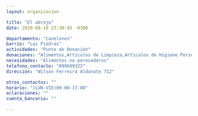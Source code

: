 ```yaml
---
layout: organizacion

title: "El abrojo"
date: 2020-08-10 23:30:45 -0300

departamento: "Canelones"
barrio: "Las Piedras"
actividades: "Punto de Donación"
donaciones: "Alimentos,Artículos de Limpieza,Artículos de Higiene Personal"
necesidades: "Alimentos no perecederos"
telefono_contacto: "099699322"
direccion: "Wilson Ferreira Aldunate 712"

otros_contactos: ""
horario: "(LUN-VIE)09:00-17:00"
aclaraciones: ""
cuenta_bancaria: ""

---
```

